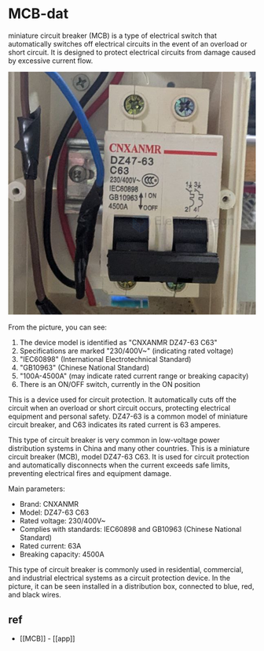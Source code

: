 
# MCB-dat

miniature circuit breaker (MCB) is a type of electrical switch that automatically switches off electrical circuits in the event of an overload or short circuit. It is designed to protect electrical circuits from damage caused by excessive current flow.

![](2025-05-29-12-54-24.png)

From the picture, you can see:

1. The device model is identified as "CNXANMR DZ47-63 C63"
2. Specifications are marked "230/400V~" (indicating rated voltage)
3. "IEC60898" (International Electrotechnical Standard)
4. "GB10963" (Chinese National Standard)
5. "100A-4500A" (may indicate rated current range or breaking capacity)
6. There is an ON/OFF switch, currently in the ON position

This is a device used for circuit protection. It automatically cuts off the circuit when an overload or short circuit occurs, protecting electrical equipment and personal safety. DZ47-63 is a common model of miniature circuit breaker, and C63 indicates its rated current is 63 amperes.

This type of circuit breaker is very common in low-voltage power distribution systems in China and many other countries.
This is a miniature circuit breaker (MCB), model DZ47-63 C63. It is used for circuit protection and automatically disconnects when the current exceeds safe limits, preventing electrical fires and equipment damage.

Main parameters:

- Brand: CNXANMR
- Model: DZ47-63 C63
- Rated voltage: 230/400V~
- Complies with standards: IEC60898 and GB10963 (Chinese National Standard)
- Rated current: 63A
- Breaking capacity: 4500A

This type of circuit breaker is commonly used in residential, commercial, and industrial electrical systems as a circuit protection device. In the picture, it can be seen installed in a distribution box, connected to blue, red, and black wires.

## ref 

- [[MCB]] - [[app]]

